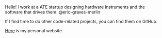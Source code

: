 Hello! I work at a ATE startup designing hardware instruments and the software that drives them. @eric-graves-merlin

If I find time to do other code-related projects, you can find them on GitHub.

[Here](https://eridgraves.github.io/) is my personal website.
